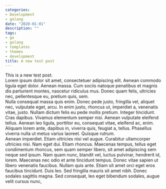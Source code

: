 ```yaml
---
categories:
- Development
- golang
date: "2020-01-01"
description: ""
tags:
- go
- golang
- templates
- themes
- development
title: A new test post
---
```


This is a new test post.  
Lorem ipsum dolor sit amet, consectetuer adipiscing elit. Aenean commodo ligula eget dolor. Aenean massa. Cum sociis
natoque penatibus et magnis dis parturient montes, nascetur ridiculus mus. Donec quam felis, ultricies nec, pellentesque
eu, pretium quis, sem.  
Nulla consequat massa quis enim. Donec pede justo, fringilla vel, aliquet nec, vulputate eget,
arcu. In enim justo, rhoncus ut, imperdiet a, venenatis vitae, justo. Nullam dictum felis eu pede mollis pretium.
Integer tincidunt. Cras dapibus. Vivamus elementum semper nisi. Aenean vulputate eleifend tellus. Aenean leo ligula,
porttitor eu, consequat vitae, eleifend ac, enim. Aliquam lorem ante, dapibus in, viverra quis, feugiat a, tellus.
Phasellus viverra nulla ut metus varius laoreet. Quisque rutrum.  
Aenean imperdiet. Etiam ultricies nisi vel augue.
Curabitur ullamcorper ultricies nisi. Nam eget dui. Etiam rhoncus. Maecenas tempus, tellus eget condimentum rhoncus, sem
quam semper libero, sit amet adipiscing sem neque sed ipsum. Nam quam nunc, blandit vel, luctus pulvinar, hendrerit id,
lorem. Maecenas nec odio et ante tincidunt tempus. Donec vitae sapien ut libero venenatis faucibus. Nullam quis ante.
Etiam sit amet orci eget eros faucibus tincidunt. Duis leo. Sed fringilla mauris sit amet nibh. Donec sodales sagittis
magna. Sed consequat, leo eget bibendum sodales, augue velit cursus nunc,